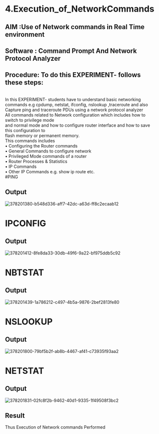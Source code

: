 # 4.Execution_of_NetworkCommands
## AIM :Use of Network commands in Real Time environment
## Software : Command Prompt And Network Protocol Analyzer
## Procedure: To do this EXPERIMENT- follows these steps:
<BR>
In this EXPERIMENT- students have to understand basic networking commands e.g cpdump, netstat, ifconfig, nslookup ,traceroute and also Capture ping and traceroute PDUs using a network protocol analyzer 
<BR>
All commands related to Network configuration which includes how to switch to privilege mode
<BR>
and normal mode and how to configure router interface and how to save this configuration to
<BR>
flash memory or permanent memory.
<BR>
This commands includes
<BR>
• Configuring the Router commands
<BR>
• General Commands to configure network
<BR>
• Privileged Mode commands of a router 
<BR>
• Router Processes & Statistics
<BR>
• IP Commands
<BR>
• Other IP Commands e.g. show ip route etc.
<BR>
#PING


## Output
![378201380-b548d336-aff7-42dc-a63d-ff8c2ecaab12](https://github.com/user-attachments/assets/ad81b70c-dc95-436a-86a2-531f08ad313f)
# IPCONFIG
## Output
![378201412-8fe8da33-30db-49f6-9a22-bf975ddb5c92](https://github.com/user-attachments/assets/aac42156-672b-42ba-8018-6ec3c34d19e3)
# NBTSTAT
## Output
![378201439-1a786212-c497-4b5a-9876-2bef2813fe80](https://github.com/user-attachments/assets/c51e63e6-dbe8-49d2-942b-886d241da42d)
# NSLOOKUP
## Output
![378201800-79bf5b2f-ab8b-4467-af41-c73935f93aa2](https://github.com/user-attachments/assets/5f48068e-cc18-45c7-b70f-014c732af270)
# NETSTAT
## Output
![378201831-02fc8f2b-9462-40d1-9335-1f49508f3bc2](https://github.com/user-attachments/assets/30a9da32-63cd-413f-abfd-6fc79262cc0d)

## Result
Thus Execution of Network commands Performed 
